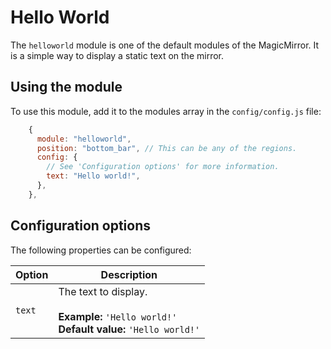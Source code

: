 # Hello World

The `helloworld` module is one of the default modules of the MagicMirror. It is
a simple way to display a static text on the mirror.

## Using the module

To use this module, add it to the modules array in the `config/config.js` file:

```js
    {
      module: "helloworld",
      position: "bottom_bar", // This can be any of the regions.
      config: {
        // See 'Configuration options' for more information.
        text: "Hello world!",
      },
    },
```

## Configuration options

The following properties can be configured:

| Option | Description                                                                                          |
| ------ | ---------------------------------------------------------------------------------------------------- |
| `text` | The text to display. <br><br> **Example:** `'Hello world!'` <br> **Default value:** `'Hello world!'` |
